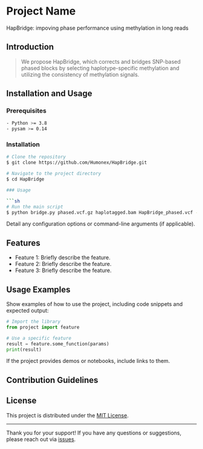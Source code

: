 # Project Name

HapBridge: impoving phase performance using methylation in long reads

## Introduction

> We propose HapBridge, which corrects and bridges SNP-based phased blocks by selecting haplotype-specific methylation and utilizing the consistency of methylation signals.

## Installation and Usage

### Prerequisites

```sh
- Python >= 3.8
- pysam >= 0.14
```

### Installation

```sh
# Clone the repository
$ git clone https://github.com/Humonex/HapBridge.git

# Navigate to the project directory
$ cd HapBridge

### Usage

```sh
# Run the main script
$ python bridge.py phased.vcf.gz haplotagged.bam HapBridge_phased.vcf -t 30
```

Detail any configuration options or command-line arguments (if applicable).

## Features

- Feature 1: Briefly describe the feature.
- Feature 2: Briefly describe the feature.
- Feature 3: Briefly describe the feature.

## Usage Examples

Show examples of how to use the project, including code snippets and expected output:

```python
# Import the library
from project import feature

# Use a specific feature
result = feature.some_function(params)
print(result)
```

If the project provides demos or notebooks, include links to them.

## Contribution Guidelines


## License

This project is distributed under the [MIT License](LICENSE).

---

Thank you for your support! If you have any questions or suggestions, please reach out via [issues](https://github.com/username/project_name/issues).
